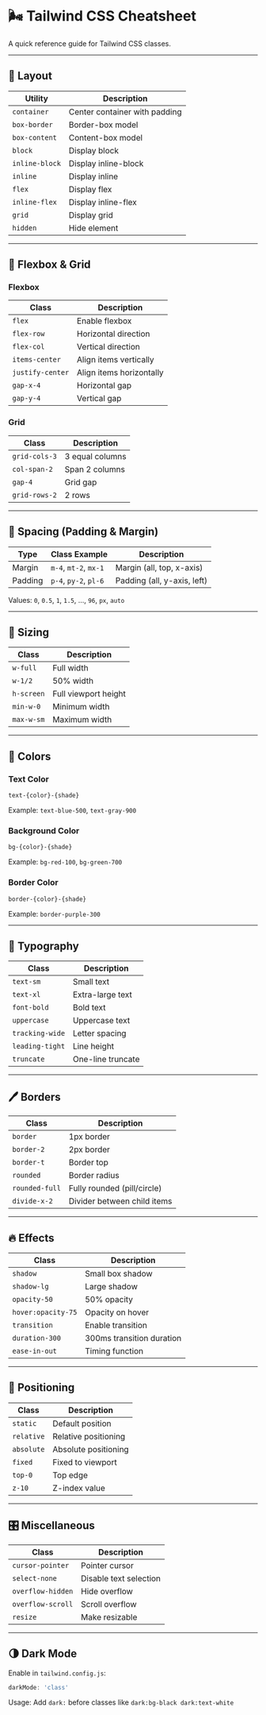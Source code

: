 # 🌬️ Tailwind CSS Cheatsheet

A quick reference guide for Tailwind CSS classes.

---

## 📐 Layout

| Utility         | Description                       |
|----------------|-----------------------------------|
| `container`     | Center container with padding     |
| `box-border`    | Border-box model                  |
| `box-content`   | Content-box model                 |
| `block`         | Display block                     |
| `inline-block`  | Display inline-block              |
| `inline`        | Display inline                    |
| `flex`          | Display flex                      |
| `inline-flex`   | Display inline-flex               |
| `grid`          | Display grid                      |
| `hidden`        | Hide element                      |

---

## 🎯 Flexbox & Grid

### Flexbox

| Class            | Description                      |
|------------------|----------------------------------|
| `flex`           | Enable flexbox                   |
| `flex-row`       | Horizontal direction             |
| `flex-col`       | Vertical direction               |
| `items-center`   | Align items vertically           |
| `justify-center` | Align items horizontally         |
| `gap-x-4`        | Horizontal gap                   |
| `gap-y-4`        | Vertical gap                     |

### Grid

| Class           | Description                       |
|------------------|----------------------------------|
| `grid-cols-3`    | 3 equal columns                  |
| `col-span-2`     | Span 2 columns                   |
| `gap-4`          | Grid gap                         |
| `grid-rows-2`    | 2 rows                           |

---

## 📏 Spacing (Padding & Margin)

| Type    | Class Example         | Description                |
|---------|------------------------|----------------------------|
| Margin  | `m-4`, `mt-2`, `mx-1`  | Margin (all, top, x-axis)  |
| Padding | `p-4`, `py-2`, `pl-6`  | Padding (all, y-axis, left)|

Values: `0`, `0.5`, `1`, `1.5`, ..., `96`, `px`, `auto`

---

## 🧱 Sizing

| Class        | Description                       |
|--------------|-----------------------------------|
| `w-full`     | Full width                        |
| `w-1/2`      | 50% width                         |
| `h-screen`   | Full viewport height              |
| `min-w-0`    | Minimum width                     |
| `max-w-sm`   | Maximum width                     |

---

## 🎨 Colors

### Text Color

```
text-{color}-{shade}
```
Example: `text-blue-500`, `text-gray-900`

### Background Color

```
bg-{color}-{shade}
```
Example: `bg-red-100`, `bg-green-700`

### Border Color

```
border-{color}-{shade}
```
Example: `border-purple-300`

---

## 🧢 Typography

| Class             | Description                   |
|-------------------|-------------------------------|
| `text-sm`         | Small text                    |
| `text-xl`         | Extra-large text              |
| `font-bold`       | Bold text                     |
| `uppercase`       | Uppercase text                |
| `tracking-wide`   | Letter spacing                |
| `leading-tight`   | Line height                   |
| `truncate`        | One-line truncate             |

---

## 🖊️ Borders

| Class             | Description                   |
|-------------------|-------------------------------|
| `border`          | 1px border                    |
| `border-2`        | 2px border                    |
| `border-t`        | Border top                    |
| `rounded`         | Border radius                 |
| `rounded-full`    | Fully rounded (pill/circle)   |
| `divide-x-2`      | Divider between child items   |

---

## 🔥 Effects

| Class            | Description                    |
|------------------|--------------------------------|
| `shadow`         | Small box shadow               |
| `shadow-lg`      | Large shadow                   |
| `opacity-50`     | 50% opacity                    |
| `hover:opacity-75` | Opacity on hover             |
| `transition`     | Enable transition              |
| `duration-300`   | 300ms transition duration      |
| `ease-in-out`    | Timing function                |

---

## 🧭 Positioning

| Class         | Description                       |
|---------------|-----------------------------------|
| `static`      | Default position                  |
| `relative`    | Relative positioning              |
| `absolute`    | Absolute positioning              |
| `fixed`       | Fixed to viewport                 |
| `top-0`       | Top edge                          |
| `z-10`        | Z-index value                     |

---

## 🎛️ Miscellaneous

| Class               | Description                     |
|---------------------|---------------------------------|
| `cursor-pointer`    | Pointer cursor                  |
| `select-none`       | Disable text selection          |
| `overflow-hidden`   | Hide overflow                   |
| `overflow-scroll`   | Scroll overflow                 |
| `resize`            | Make resizable                  |

---

## 🌗 Dark Mode

Enable in `tailwind.config.js`:

```js
darkMode: 'class'
```

Usage: Add `dark:` before classes like `dark:bg-black dark:text-white`
